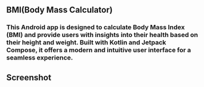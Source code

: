 
<h2>BMI(Body Mass Calculator)</h2>
<h3>
  This Android app is designed to calculate Body Mass Index (BMI) and provide users with insights into their health based on their height and weight. Built with Kotlin and Jetpack Compose, it offers a modern and intuitive user interface for a seamless experience.
</h3>
<H2>Screenshot</H2></H2>
<img src ="">
